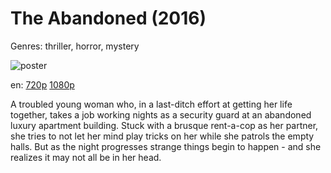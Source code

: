 # The Abandoned (2016)

Genres: thriller, horror, mystery

![poster](http://image.tmdb.org/t/p/w500/x0Dj1YlsDyTvjLIfGWZQoQfnbdy.jpg)

en:
  [720p](magnet:?xt=urn:btih:1180FFB1B89FC87F71850A4602AFB1A018765126&tr=udp://glotorrents.pw:6969/announce&tr=udp://tracker.opentrackr.org:1337/announce&tr=udp://torrent.gresille.org:80/announce&tr=udp://tracker.openbittorrent.com:80&tr=udp://tracker.coppersurfer.tk:6969&tr=udp://tracker.leechers-paradise.org:6969&tr=udp://p4p.arenabg.ch:1337&tr=udp://tracker.internetwarriors.net:1337)
  [1080p](magnet:?xt=urn:btih:AF8FC164F5E3F6D3E687CB772FFF445E8D579FC0&tr=udp://glotorrents.pw:6969/announce&tr=udp://tracker.opentrackr.org:1337/announce&tr=udp://torrent.gresille.org:80/announce&tr=udp://tracker.openbittorrent.com:80&tr=udp://tracker.coppersurfer.tk:6969&tr=udp://tracker.leechers-paradise.org:6969&tr=udp://p4p.arenabg.ch:1337&tr=udp://tracker.internetwarriors.net:1337)
  


A troubled young woman who, in a last-ditch effort at getting her life together, takes a job working nights as a security guard at an abandoned luxury apartment building. Stuck with a brusque rent-a-cop as her partner, she tries to not let her mind play tricks on her while she patrols the empty halls. But as the night progresses strange things begin to happen - and she realizes it may not all be in her head.